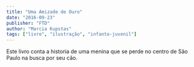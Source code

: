 ```yaml
---
title: "Uma Amizade de Ouro"
date: "2016-09-23"
publisher: "FTD"
author: "Marcia Kupstas"
tags: ["livro", "ilustração", "infanto-juvenil"]
---
```

Este livro conta a historia de uma menina que se perde no centro de São Paulo na busca por seu cão.